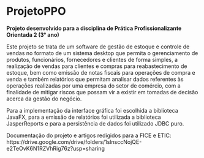 # ProjetoPPO

__Projeto desenvolvido para a disciplina de Prática Profissionalizante Orientada 2 (3° ano)__  
<p>Este projeto se trata de um software de gestão de estoque e controle de vendas no formato de 
um sistema desktop que permita o 
gerenciamento de produtos, funcionários, fornecedores e clientes de forma simples, a realização de vendas para 
clientes e compras para reabastecimento de estoque, bem como emissão de notas fiscais para operações de compra e 
venda e também relatórios que permitam analisar dados referentes às operações realizadas por uma empresa do setor de comércio, com a finalidade de mitigar 
riscos que possam vir a existir em tomadas de decisão acerca da gestão do negócio.
<p>Para a implementação da interface gráfica foi escolhida a biblioteca JavaFX, para a emissão de relatórios foi utilizada a biblioteca JasperReports e para a persistência de dados foi utilizado JDBC puro.

<p>Documentação do projeto e artigos redigidos para a FICE e ETIC: https://drive.google.com/drive/folders/1slnsccNojQE-e2TeOvK6N1RZVhRig76z?usp=sharing
